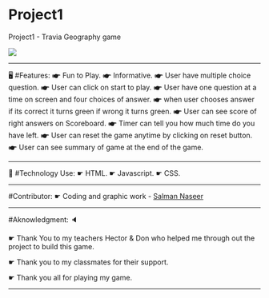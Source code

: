 # Project1

Project1 - Travia Geography game

![](https://github.com/salmannaseer5/Project1/blob/master/images/project1img.jpg)

---

🖥
#Features:
☛ Fun to Play.
☛ Informative.
☛ User have multiple choice question.
☛ User can click on start to play.
☛ User have one question at a time on screen and four choices of answer.
☛ when user chooses answer if its correct it turns green if wrong it turns green.
☛ User can see score of right answers on Scoreboard.
☛ Timer can tell you how much time do you have left.
☛ User can reset the game anytime by clicking on reset button.
☛ User can see summary of game at the end of the game.

---

📡
#Technology Use:
☛ HTML.
☛ Javascript.
☛ CSS.

---

#Contributor:
☛ Coding and graphic work - [Salman Naseer](https://github.com/salmannaseer5)

---

#Aknowledgment:
🔈

☛ Thank You to my teachers Hector & Don who helped me through out the project to build this game.

☛ Thank you to my classmates for their support.

☛ Thank you all for playing my game.

---
